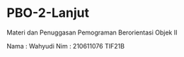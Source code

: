 # PBO-2-Lanjut
Materi dan Penuggasan Pemograman Berorientasi Objek II

Nama : Wahyudi
Nim  : 210611076
TIF21B

